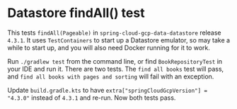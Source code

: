 # Datastore findAll() test

This tests `findAll(Pageable)` in `spring-cloud-gcp-data-datastore` release `4.3.1`.  It uses `TestContainers` to 
start up a Datastore emulator, so may take a while to start up, and you will also need Docker running for it to work.

Run `./gradlew test` from the command line, or find `BookRepositoryTest` in your IDE and run it.  There are
two tests.  The `find all books` test will pass, and `find all books with pages and sorting` will fail with an 
exception.

Update `build.gradle.kts` to have `extra["springCloudGcpVersion"] = "4.3.0"` instead of `4.3.1` and re-run.  Now
both tests pass.
